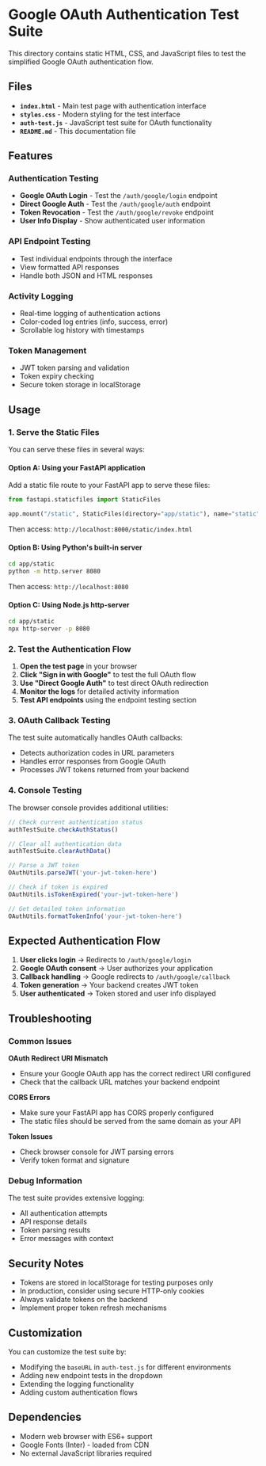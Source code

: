 # Google OAuth Authentication Test Suite

This directory contains static HTML, CSS, and JavaScript files to test the simplified Google OAuth authentication flow.

## Files

- **`index.html`** - Main test page with authentication interface
- **`styles.css`** - Modern styling for the test interface  
- **`auth-test.js`** - JavaScript test suite for OAuth functionality
- **`README.md`** - This documentation file

## Features

### Authentication Testing
- **Google OAuth Login** - Test the `/auth/google/login` endpoint
- **Direct Google Auth** - Test the `/auth/google/auth` endpoint  
- **Token Revocation** - Test the `/auth/google/revoke` endpoint
- **User Info Display** - Show authenticated user information

### API Endpoint Testing
- Test individual endpoints through the interface
- View formatted API responses
- Handle both JSON and HTML responses

### Activity Logging
- Real-time logging of authentication actions
- Color-coded log entries (info, success, error)
- Scrollable log history with timestamps

### Token Management
- JWT token parsing and validation
- Token expiry checking
- Secure token storage in localStorage

## Usage

### 1. Serve the Static Files

You can serve these files in several ways:

#### Option A: Using your FastAPI application
Add a static file route to your FastAPI app to serve these files:

```python
from fastapi.staticfiles import StaticFiles

app.mount("/static", StaticFiles(directory="app/static"), name="static")
```

Then access: `http://localhost:8000/static/index.html`

#### Option B: Using Python's built-in server
```bash
cd app/static
python -m http.server 8080
```

Then access: `http://localhost:8080`

#### Option C: Using Node.js http-server
```bash
cd app/static
npx http-server -p 8080
```

### 2. Test the Authentication Flow

1. **Open the test page** in your browser
2. **Click "Sign in with Google"** to test the full OAuth flow
3. **Use "Direct Google Auth"** to test direct OAuth redirection
4. **Monitor the logs** for detailed activity information
5. **Test API endpoints** using the endpoint testing section

### 3. OAuth Callback Testing

The test suite automatically handles OAuth callbacks:
- Detects authorization codes in URL parameters
- Handles error responses from Google OAuth
- Processes JWT tokens returned from your backend

### 4. Console Testing

The browser console provides additional utilities:

```javascript
// Check current authentication status
authTestSuite.checkAuthStatus()

// Clear all authentication data
authTestSuite.clearAuthData()

// Parse a JWT token
OAuthUtils.parseJWT('your-jwt-token-here')

// Check if token is expired
OAuthUtils.isTokenExpired('your-jwt-token-here')

// Get detailed token information
OAuthUtils.formatTokenInfo('your-jwt-token-here')
```

## Expected Authentication Flow

1. **User clicks login** → Redirects to `/auth/google/login`
2. **Google OAuth consent** → User authorizes your application
3. **Callback handling** → Google redirects to `/auth/google/callback`
4. **Token generation** → Your backend creates JWT token
5. **User authenticated** → Token stored and user info displayed

## Troubleshooting

### Common Issues

**OAuth Redirect URI Mismatch**
- Ensure your Google OAuth app has the correct redirect URI configured
- Check that the callback URL matches your backend endpoint

**CORS Errors**
- Make sure your FastAPI app has CORS properly configured
- The static files should be served from the same domain as your API

**Token Issues**
- Check browser console for JWT parsing errors
- Verify token format and signature

### Debug Information

The test suite provides extensive logging:
- All authentication attempts
- API response details
- Token parsing results
- Error messages with context

## Security Notes

- Tokens are stored in localStorage for testing purposes only
- In production, consider using secure HTTP-only cookies
- Always validate tokens on the backend
- Implement proper token refresh mechanisms

## Customization

You can customize the test suite by:
- Modifying the `baseURL` in `auth-test.js` for different environments
- Adding new endpoint tests in the dropdown
- Extending the logging functionality
- Adding custom authentication flows

## Dependencies

- Modern web browser with ES6+ support
- Google Fonts (Inter) - loaded from CDN
- No external JavaScript libraries required
